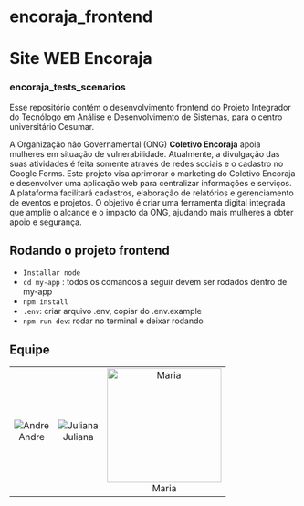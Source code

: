 # encoraja_frontend
# Site WEB Encoraja 
### encoraja_tests_scenarios

Esse repositório contém o desenvolvimento frontend do Projeto Integrador do Tecnólogo em Análise e Desenvolvimento de Sistemas, para o centro universitário Cesumar. 

A Organização não Governamental (ONG) **Coletivo Encoraja** apoia mulheres em situação de vulnerabilidade. Atualmente, a divulgação das suas atividades é feita somente através de redes sociais e o cadastro no Google Forms. Este projeto visa aprimorar o marketing do Coletivo Encoraja e desenvolver uma aplicação web para centralizar informações e serviços. A plataforma facilitará cadastros, elaboração de relatórios e gerenciamento de eventos e projetos. O objetivo é criar uma ferramenta digital integrada que amplie o alcance e o impacto da ONG, ajudando mais mulheres a obter apoio e segurança.

## Rodando o projeto frontend
- ```Installar node```
- ```cd my-app``` : todos os comandos a seguir devem ser rodados dentro de my-app
- ```npm install```
- ```.env```: criar arquivo .env, copiar do .env.example
- ```npm run dev```: rodar no terminal e deixar rodando
   <br>

## Equipe

<div style="text-align: center;">
    <table style="margin: 0 auto;">
        <tr>
            <td style="text-align:center;">
                <img src="https://media.licdn.com/dms/image/v2/D4D03AQGjkE_TgqbwKQ/profile-displayphoto-shrink_200_200/profile-displayphoto-shrink_200_200/0/1718147518615?e=1733961600&v=beta&t=ZciuQR7qrvzZNgNxK8kO353gb2u68rZjf6BYT60bW2Y" alt="Andre">
                <br>
                Andre
            </td>
            <td style="text-align:center;">
                <img src="https://media.licdn.com/dms/image/v2/D4D03AQHr7w0DU_lM6A/profile-displayphoto-shrink_200_200/profile-displayphoto-shrink_200_200/0/1710427543029?e=1733961600&v=beta&t=TScPZk5npsOXdvX34o09o7RfvC3Y3Ri56BjqvE_eDyM" alt="Juliana">
                <br>
                Juliana
            </td>
            <td style="text-align:center;">
                <img src="https://media.licdn.com/dms/image/v2/D4D03AQE6A51d35vAxA/profile-displayphoto-shrink_800_800/profile-displayphoto-shrink_800_800/0/1728508489265?e=1735171200&v=beta&t=GIY2U1JTtNVTrEqS0LMZdRBDqC5-Q6masPpMphsuKmE" width="200" height="200" alt="Maria">
                <br>
                Maria
            </td>
        </tr>
    </table>
</div>

